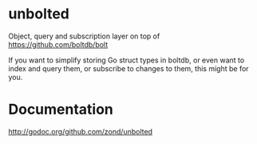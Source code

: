 unbolted
========

Object, query and subscription layer on top of https://github.com/boltdb/bolt

If you want to simplify storing Go struct types in boltdb, or even want to index and query them, or subscribe to changes to them, this might be for you.

# Documentation

http://godoc.org/github.com/zond/unbolted
